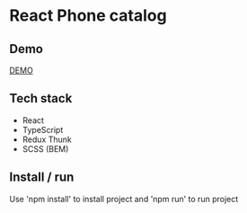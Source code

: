 # React Phone catalog

## Demo
[DEMO](https://tyooma.github.io/react_phone-catalog/#/)

## Tech stack
- React
- TypeScript
- Redux Thunk
- SCSS (BEM)

## Install / run
Use 'npm install' to install project and 'npm run' to run project
